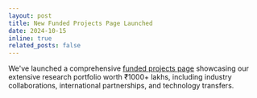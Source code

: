 ```yaml
---
layout: post
title: New Funded Projects Page Launched
date: 2024-10-15
inline: true
related_posts: false
---
```


We've launched a comprehensive [funded projects page](/funded-projects/) showcasing our extensive research portfolio worth ₹1000+ lakhs, including industry collaborations, international partnerships, and technology transfers.